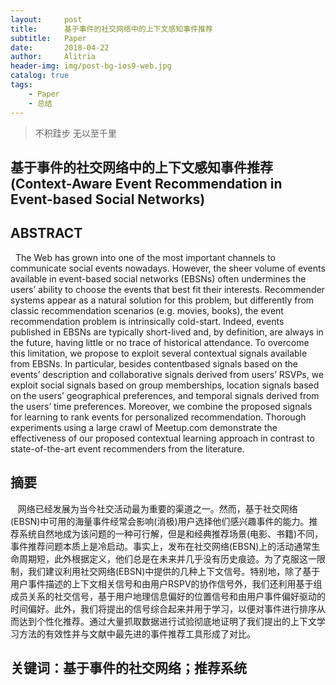 ```yaml
---
layout:     post
title:      基于事件的社交网络中的上下文感知事件推荐
subtitle:   Paper
date:       2018-04-22
author:     Alitria
header-img: img/post-bg-ios9-web.jpg
catalog: true
tags: 
    - Paper
    - 总结
---
```


>不积跬步 无以至千里

## 基于事件的社交网络中的上下文感知事件推荐(Context-Aware Event Recommendation in Event-based Social Networks) 
## ABSTRACT  
   The Web has grown into one of the most important channels to communicate social events nowadays. However, the sheer volume of events available in event-based social networks (EBSNs) often undermines the users’ ability to choose the events that best fit their interests. Recommender systems appear as a natural solution for this problem, but differently from classic recommendation scenarios (e.g. movies, books), the event recommendation problem is intrinsically cold-start. Indeed, events published in EBSNs are typically short-lived and, by definition, are always in the future, having little or no trace of historical attendance. To overcome this limitation, we propose to exploit several contextual signals available from EBSNs. In particular, besides contentbased signals based on the events’ description and collaborative signals derived from users’ RSVPs, we exploit social signals based on group memberships, location signals based on the users’ geographical preferences, and temporal signals derived from the users’ time preferences. Moreover, we combine the proposed signals for learning to rank events for personalized recommendation. Thorough experiments using a large crawl of Meetup.com demonstrate the effectiveness of our proposed contextual learning approach in contrast to state-of-the-art event recommenders from the literature. 
## 摘要
    网络已经发展为当今社交活动最为重要的渠道之一。然而，基于社交网络(EBSN)中可用的海量事件经常会影响(消极)用户选择他们感兴趣事件的能力。推荐系统自然地成为该问题的一种可行解，但是和经典推荐场景(电影、书籍)不同，事件推荐问题本质上是冷启动。事实上，发布在社交网络(EBSN)上的活动通常生命周期短，此外根据定义，他们总是在未来并几乎没有历史痕迹。为了克服这一限制，我们建议利用社交网络(EBSN)中提供的几种上下文信号。特别地，除了基于用户事件描述的上下文相关信号和由用户RSPV的协作信号外，我们还利用基于组成员关系的社交信号，基于用户地理信息偏好的位置信号和由用户事件偏好驱动的时间偏好。此外，我们将提出的信号综合起来并用于学习，以便对事件进行排序从而达到个性化推荐。通过大量抓取数据进行试验彻底地证明了我们提出的上下文学习方法的有效性并与文献中最先进的事件推荐工具形成了对比。 
    
 ## 关键词：基于事件的社交网络；推荐系统
